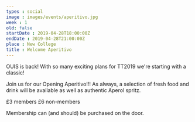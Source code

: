 ```yaml
---
types : social
image : images/events/aperitivo.jpg
week : 1
old: false
startDate : 2019-04-28T18:00:00Z
endDate : 2019-04-28T21:00:00Z
place : New College
title : Welcome Aperitivo
---
```


OUIS is back! With so many exciting plans for TT2019 we're starting with a classic!

Join us for our Opening Aperitivo!!! As always, a selection of fresh food and drink will be available as well as authentic Aperol spritz. 

£3 members 
£6 non-members 

Membership can (and should) be purchased on the door.


